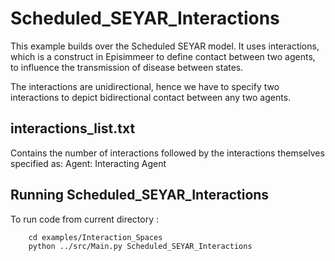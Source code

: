 # Scheduled_SEYAR_Interactions
This example builds over the Scheduled SEYAR model. It uses interactions, which is a construct in Episimmeer to define contact between two agents, to influence the transmission of disease between states.

The interactions are unidirectional, hence we have to specify two interactions to depict bidirectional contact between any two agents.


## interactions_list.txt
Contains the number of interactions followed by the interactions themselves specified as:
        Agent: Interacting Agent


## Running Scheduled_SEYAR_Interactions
To run code from current directory :

		cd examples/Interaction_Spaces
		python ../src/Main.py Scheduled_SEYAR_Interactions






